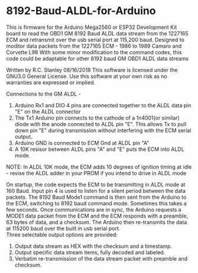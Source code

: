 # 8192-Baud-ALDL-for-Arduino
This is firmware for the Arduino Mega2560 or ESP32 Development Kit board to read the OBD1 GM 8192 Baud ALDL data stream from the 1227165 
ECM and retransmit over the usb serial port at 115,200 baud.
Designed to moditor data packets from the 1227165 ECM - 1986 to 1989 Camaro and Corvette L98
With some minor modification to the command codes, this code could be adaptable for other 8192 baud GM OBD1 ALDL data streams

Written by R.C. Stanley 08/16/2018
This software is licensed under the GNU3.0 General License. 
Use this software at your own risk as no warranties are expressed or implied.

Connections to the GM ALDL - 
1) Arduino Rx1 and DIO 4 pins are connected together to the ALDL data pin "E" on the ALDL connector
2) The Tx1 Arduino pin connects to the cathode of a 1n4001(or similar) diode with the anode connected to ALDL                                 pin "E".  This allows Tx to pull down pin "E" during transmission without interfering with the ECM serial                                 output.
3) Arduino GND is connected to ECM Gnd at ALDL pin "A"
4) A 10K resisor between ALDL pins "A" and "E" puts the ECM into ALDL mode. 

NOTE: In ALDL 10K mode, the ECM adds 10 degrees of ignition timing at idle - revise the ALDL adder in your PROM if you intend to drive in ALDL mode

On startup, the code expects the ECM to be transmitting in ALDL mode at 160 Baud.  Input pin 4 is used to listen for a silent period between the data packets.  The 8192 Baud Mode1 command is then sent from the Arduino to the ECM, switching to 8192 baud command mode.  Sometimes this takes a few seconds.  Once communications are in sync, the Arduino requests a MODE1 data packet from the ECM and the ECM responds with a preamble, 63 bytes of data, and a checksum.  The Arduino then re-transmits the data at 115200 baud over the built in usb serial port.  
Three selectable output options are provided:
1) Output data stream as HEX with the checksum and a timestamp.
2) Output specific data stream items, fully decoded and labeled.
3) Verbatim re-transmission of the data stream packet with preamble and checksum.
